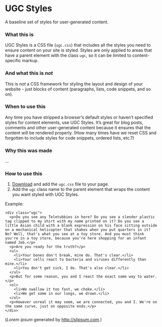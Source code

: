 # UGC Styles

A baseline set of styles for user-generated content.

### What this is

UGC Styles is a CSS file (`ugc.css`) that includes all the styles you need to ensure content on your site is styled. Styles are only applied to areas that have a parent element with the class `ugc`, so it can be limited to content-specific markup.

### And what this is *not*

This is *not* a CSS framework for styling the layout and design of your website - just blocks of content (paragraphs, lists, code snippets, and so on).

### When to use this

Any time you have stripped a browser’s default styles or haven’t specified styles for content elements, use UGC Styles. It’s great for blog posts, comments and other user-generated content because it ensures that the content will be rendered properly. (How many times have we reset CSS and forgotten to include styles for code snippets, ordered lists, etc.?)

### Why this was made

…

### How to use this

1. [Download](https://github.com/joshuarudd/ugc-styles/zipball/master) and add the `ugc.css` file to your page.
2. Add the `ugc` class name to the parent element that wraps the content you want styled with UGC Styles.

Example:

    <div class="ugc">
      <p>Do you see any Teletubbies in here? Do you see a slender plastic tag clipped to my shirt with my name printed on it? Do you see a little Asian child with a blank expression on his face sitting outside on a mechanical helicopter that shakes when you put quarters in it? No? Well, that's what you see at a toy store. And you must think you're in a toy store, because you're here shopping for an infant named Jeb.</p>
      <p>Are you ready for the truth?</p>
      <ul>
        <li>Your bones don't break, mine do. That's clear.</li>
        <li>Your cells react to bacteria and viruses differently than mine.</li>
        <li>You don't get sick, I do. That's also clear.</li>
      </ul>
      <p>But for some reason, you and I react the exact same way to water.</p>
      <ol>
        <li>We swallow it too fast, we choke.</li>
        <li>We get some in our lungs, we drown.</li>
      </ol>
      <p>However unreal it may seem, we are connected, you and I. We're on the same curve, just on opposite ends.</p>
    </div>

(*Lorem ipsum* generated by http://slipsum.com.)
